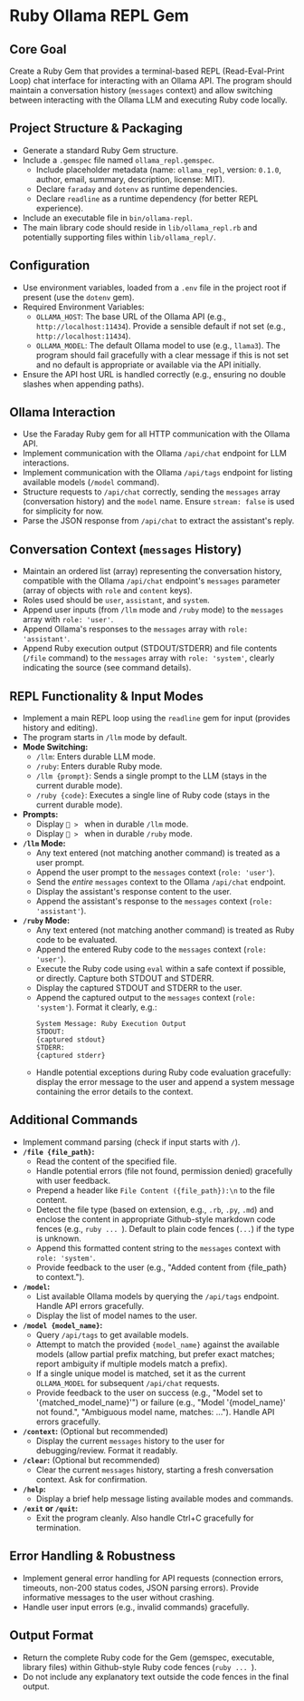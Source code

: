 # Ruby Ollama REPL Gem

## Core Goal
Create a Ruby Gem that provides a terminal-based REPL (Read-Eval-Print Loop) chat interface for interacting with an Ollama API. The program should maintain a conversation history (`messages` context) and allow switching between interacting with the Ollama LLM and executing Ruby code locally.

## Project Structure & Packaging
- Generate a standard Ruby Gem structure.
- Include a `.gemspec` file named `ollama_repl.gemspec`.
    - Include placeholder metadata (name: `ollama_repl`, version: `0.1.0`, author, email, summary, description, license: MIT).
    - Declare `faraday` and `dotenv` as runtime dependencies.
    - Declare `readline` as a runtime dependency (for better REPL experience).
- Include an executable file in `bin/ollama-repl`.
- The main library code should reside in `lib/ollama_repl.rb` and potentially supporting files within `lib/ollama_repl/`.

## Configuration
- Use environment variables, loaded from a `.env` file in the project root if present (use the `dotenv` gem).
- Required Environment Variables:
    - `OLLAMA_HOST`: The base URL of the Ollama API (e.g., `http://localhost:11434`). Provide a sensible default if not set (e.g., `http://localhost:11434`).
    - `OLLAMA_MODEL`: The default Ollama model to use (e.g., `llama3`). The program should fail gracefully with a clear message if this is not set and no default is appropriate or available via the API initially.
- Ensure the API host URL is handled correctly (e.g., ensuring no double slashes when appending paths).

## Ollama Interaction
- Use the Faraday Ruby gem for all HTTP communication with the Ollama API.
- Implement communication with the Ollama `/api/chat` endpoint for LLM interactions.
- Implement communication with the Ollama `/api/tags` endpoint for listing available models (`/model` command).
- Structure requests to `/api/chat` correctly, sending the `messages` array (conversation history) and the `model` name. Ensure `stream: false` is used for simplicity for now.
- Parse the JSON response from `/api/chat` to extract the assistant's reply.

## Conversation Context (`messages` History)
- Maintain an ordered list (array) representing the conversation history, compatible with the Ollama `/api/chat` endpoint's `messages` parameter (array of objects with `role` and `content` keys).
- Roles used should be `user`, `assistant`, and `system`.
- Append user inputs (from `/llm` mode and `/ruby` mode) to the `messages` array with `role: 'user'`.
- Append Ollama's responses to the `messages` array with `role: 'assistant'`.
- Append Ruby execution output (STDOUT/STDERR) and file contents (`/file` command) to the `messages` array with `role: 'system'`, clearly indicating the source (see command details).

## REPL Functionality & Input Modes
- Implement a main REPL loop using the `readline` gem for input (provides history and editing).
- The program starts in `/llm` mode by default.
- **Mode Switching:**
    - `/llm`: Enters durable LLM mode.
    - `/ruby`: Enters durable Ruby mode.
    - `/llm {prompt}`: Sends a single prompt to the LLM (stays in the current durable mode).
    - `/ruby {code}`: Executes a single line of Ruby code (stays in the current durable mode).
- **Prompts:**
    - Display `🤖 > ` when in durable `/llm` mode.
    - Display `💎 > ` when in durable `/ruby` mode.
- **`/llm` Mode:**
    - Any text entered (not matching another command) is treated as a user prompt.
    - Append the user prompt to the `messages` context (`role: 'user'`).
    - Send the *entire* `messages` context to the Ollama `/api/chat` endpoint.
    - Display the assistant's response content to the user.
    - Append the assistant's response to the `messages` context (`role: 'assistant'`).
- **`/ruby` Mode:**
    - Any text entered (not matching another command) is treated as Ruby code to be evaluated.
    - Append the entered Ruby code to the `messages` context (`role: 'user'`).
    - Execute the Ruby code using `eval` within a safe context if possible, or directly. Capture both STDOUT and STDERR.
    - Display the captured STDOUT and STDERR to the user.
    - Append the captured output to the `messages` context (`role: 'system'`). Format it clearly, e.g.:
        ```
        System Message: Ruby Execution Output
        STDOUT:
        {captured stdout}
        STDERR:
        {captured stderr}
        ```
    - Handle potential exceptions during Ruby code evaluation gracefully: display the error message to the user and append a system message containing the error details to the context.

## Additional Commands
- Implement command parsing (check if input starts with `/`).
- **`/file {file_path}`:**
    - Read the content of the specified file.
    - Handle potential errors (file not found, permission denied) gracefully with user feedback.
    - Prepend a header like `File Content ({file_path}):\n` to the file content.
    - Detect the file type (based on extension, e.g., `.rb`, `.py`, `.md`) and enclose the content in appropriate Github-style markdown code fences (e.g., ```ruby ... ```). Default to plain code fences (``` ... ```) if the type is unknown.
    - Append this formatted content string to the `messages` context with `role: 'system'`.
    - Provide feedback to the user (e.g., "Added content from {file_path} to context.").
- **`/model`:**
    - List available Ollama models by querying the `/api/tags` endpoint. Handle API errors gracefully.
    - Display the list of model names to the user.
- **`/model {model_name}`:**
    - Query `/api/tags` to get available models.
    - Attempt to match the provided `{model_name}` against the available models (allow partial prefix matching, but prefer exact matches; report ambiguity if multiple models match a prefix).
    - If a single unique model is matched, set it as the current `OLLAMA_MODEL` for subsequent `/api/chat` requests.
    - Provide feedback to the user on success (e.g., "Model set to '{matched_model_name}'") or failure (e.g., "Model '{model_name}' not found.", "Ambiguous model name, matches: ..."). Handle API errors gracefully.
- **`/context`:** (Optional but recommended)
    - Display the current `messages` history to the user for debugging/review. Format it readably.
- **`/clear`:** (Optional but recommended)
    - Clear the current `messages` history, starting a fresh conversation context. Ask for confirmation.
- **`/help`:**
    - Display a brief help message listing available modes and commands.
- **`/exit` or `/quit`:**
    - Exit the program cleanly. Also handle Ctrl+C gracefully for termination.

## Error Handling & Robustness
- Implement general error handling for API requests (connection errors, timeouts, non-200 status codes, JSON parsing errors). Provide informative messages to the user without crashing.
- Handle user input errors (e.g., invalid commands) gracefully.

## Output Format
- Return the complete Ruby code for the Gem (gemspec, executable, library files) within Github-style Ruby code fences (```ruby ... ```).
- Do not include any explanatory text outside the code fences in the final output.